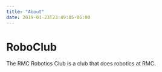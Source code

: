 ```yaml
---
title: "About"
date: 2019-01-23T23:49:05-05:00
---
```


# RoboClub

The RMC Robotics Club is a club that does robotics at RMC.


